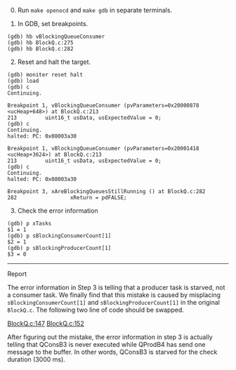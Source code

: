 0. Run `make openocd` and `make gdb` in separate terminals.

1. In GDB, set breakpoints.
```
(gdb) hb vBlockingQueueConsumer
(gdb) hb BlockQ.c:275
(gdb) hb BlockQ.c:282
```

2. Reset and halt the target.
```
(gdb) moniter reset halt
(gdb) load
(gdb) c
Continuing.

Breakpoint 1, vBlockingQueueConsumer (pvParameters=0x20000878 <ucHeap+648>) at BlockQ.c:213
213         uint16_t usData, usExpectedValue = 0;
(gdb) c
Continuing.
halted: PC: 0x08003a30

Breakpoint 1, vBlockingQueueConsumer (pvParameters=0x20001418 <ucHeap+3624>) at BlockQ.c:213
213         uint16_t usData, usExpectedValue = 0;
(gdb) c
Continuing.
halted: PC: 0x08003a30

Breakpoint 3, xAreBlockingQueuesStillRunning () at BlockQ.c:282
282                 xReturn = pdFALSE;
```

3. Check the error information
```
(gdb) p xTasks
$1 = 1
(gdb) p sBlockingConsumerCount[1]
$2 = 1
(gdb) p sBlockingProducerCount[1]
$3 = 0
```

---

Report

The error information in Step 3 is telling that a producer task is starved,
not a consumer task. We finally find that this mistake is caused by
misplacing `sBlockingConsumerCount[1]` and `sBlockingProducerCount[1]` in
the original `BlockQ.c`. The following two line of code should be swapped.

[BlockQ.c:147](https://github.com/FreeRTOS/FreeRTOS/blob/main/FreeRTOS/Demo/Common/Minimal/BlockQ.c#L147)
[BlockQ.c:152](https://github.com/FreeRTOS/FreeRTOS/blob/main/FreeRTOS/Demo/Common/Minimal/BlockQ.c#L152)

After figuring out the mistake, the error information in step 3 is actually
telling that QConsB3 is never executed while QProdB4 has send one message
to the buffer. In other words, QConsB3 is starved for the check duration (3000 ms).

